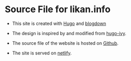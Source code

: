 Source File for likan.info
=================================

- This site is created with [Hugo](https://gohugo.io) and [blogdown](https://bookdown.org/yihui/blogdown/)

- The design is inspired by and modified from [hugo-ivy](https://ivy.yihui.name). 

- The source file of the website is hosted on [Github](https://github.com/likanzhan).

- The site is served on [netlify](https://app.netlify.com).
